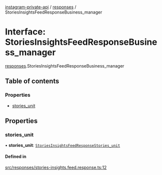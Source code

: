 [instagram-private-api](../../README.md) / [responses](../../modules/responses.md) / StoriesInsightsFeedResponseBusiness_manager

# Interface: StoriesInsightsFeedResponseBusiness\_manager

[responses](../../modules/responses.md).StoriesInsightsFeedResponseBusiness_manager

## Table of contents

### Properties

- [stories\_unit](StoriesInsightsFeedResponseBusiness_manager.md#stories_unit)

## Properties

### stories\_unit

• **stories\_unit**: [`StoriesInsightsFeedResponseStories_unit`](StoriesInsightsFeedResponseStories_unit.md)

#### Defined in

[src/responses/stories-insights.feed.response.ts:12](https://github.com/Nerixyz/instagram-private-api/blob/4971f34/src/responses/stories-insights.feed.response.ts#L12)

